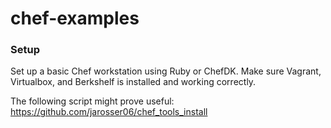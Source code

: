 # chef-examples

### Setup
Set up a basic Chef workstation using Ruby or ChefDK.  Make sure Vagrant, Virtualbox, 
and Berkshelf is installed and working correctly.

The following script might prove useful:
https://github.com/jarosser06/chef_tools_install
